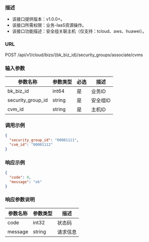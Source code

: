 ### 描述

- 该接口提供版本：v1.0.0+。
- 该接口所需权限：业务-IaaS资源操作。
- 该接口功能描述：安全组关联主机（仅支持：tcloud、aws、huawei）。

### URL

POST /api/v1/cloud/bizs/{bk_biz_id}/security_groups/associate/cvms

### 输入参数

| 参数名称              | 参数类型   | 必选    | 描述      |
|-------------------|--------|-------|---------|
| bk_biz_id         | int64  | 是     | 业务ID    |
| security_group_id | string | 是     | 安全组ID   |
| cvm_id            | string | 是     | 主机ID    |

### 调用示例

```json
{
  "security_group_id": "00001111",
  "cvm_id": "00001112"
}
```

### 响应示例

```json
{
  "code": 0,
  "message": "ok"
}
```

### 响应参数说明

| 参数名称    | 参数类型   | 描述   |
|---------|--------|------|
| code    | int32  | 状态码  |
| message | string | 请求信息 |
